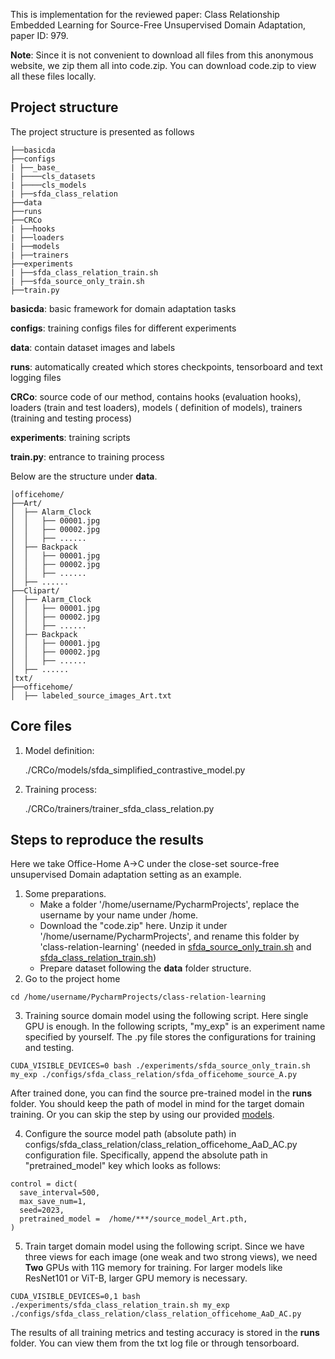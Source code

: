 This is implementation for the reviewed paper: Class Relationship Embedded Learning for Source-Free Unsupervised Domain
Adaptation, paper ID: 979.

**Note**: Since it is not convenient to download all files from this anonymous website, we zip them all into code.zip. You can download code.zip to view all these files locally.

## Project structure

The project structure is presented as follows

```
├──basicda  
├──configs
| ├──_base_
| ├────cls_datasets
| ├────cls_models
| ├──sfda_class_relation
├──data
├──runs
├──CRCo
| ├──hooks
| ├──loaders
| ├──models
| ├──trainers
├──experiments
| ├──sfda_class_relation_train.sh
| ├──sfda_source_only_train.sh
├──train.py
```

**basicda**: basic framework for domain adaptation tasks

**configs**: training configs files for different experiments

**data**: contain dataset images and labels

**runs**: automatically created which stores checkpoints, tensorboard and text logging files

**CRCo**: source code of our method, contains hooks (evaluation hooks), loaders (train and test loaders), models (
definition of models), trainers (training and testing process)

**experiments**: training scripts

**train.py**: entrance to training process

Below are the structure under **data**.

```
│officehome/
├──Art/
│  ├── Alarm_Clock
│  │   ├── 00001.jpg
│  │   ├── 00002.jpg
│  │   ├── ......
│  ├── Backpack
│  │   ├── 00001.jpg
│  │   ├── 00002.jpg
│  │   ├── ......
│  ├── ......
├──Clipart/
│  ├── Alarm_Clock
│  │   ├── 00001.jpg
│  │   ├── 00002.jpg
│  │   ├── ......
│  ├── Backpack
│  │   ├── 00001.jpg
│  │   ├── 00002.jpg
│  │   ├── ......
│  ├── ......
│txt/
├──officehome/
│  ├── labeled_source_images_Art.txt
```

## Core files

1. Model definition:

   ./CRCo/models/sfda_simplified_contrastive_model.py

2. Training process:

   ./CRCo/trainers/trainer_sfda_class_relation.py

##  

## Steps to reproduce the results
Here we take Office-Home A->C under the close-set source-free unsupervised Domain adaptation setting as an example.

1. Some preparations. 
   - Make a folder '/home/username/PycharmProjects', replace the username by your name under /home.
   - Download the "code.zip" here. Unzip it under '/home/username/PycharmProjects', and rename this folder by 'class-relation-learning' (needed in [sfda_source_only_train.sh](experiments%2Fsfda_source_only_train.sh) and [sfda_class_relation_train.sh](experiments%2Fsfda_class_relation_train.sh))
   - Prepare dataset following the **data** folder structure.
2. Go to the project home

```
cd /home/username/PycharmProjects/class-relation-learning
```

3. Training source domain model using the following script. Here single GPU is enough. In the following scripts,
   "my_exp" is an experiment name specified by yourself. The .py file stores the configurations for training and testing.  

```
CUDA_VISIBLE_DEVICES=0 bash ./experiments/sfda_source_only_train.sh my_exp ./configs/sfda_class_relation/sfda_officehome_source_A.py
```

After trained done, you can find the source pre-trained model in the **runs** folder. You should keep the path of model in mind for the target domain training. Or you can skip the step by using our provided [models](https://drive.google.com/drive/folders/1xNHfjZUCUKql3H26jaAuoNy7XYiS12Qv?usp=share_link).

4. Configure the source model path (absolute path) in configs/sfda_class_relation/class_relation_officehome_AaD_AC.py configuration file. Specifically, append the absolute path in "pretrained_model" key which looks as follows:   

```
control = dict(
  save_interval=500,
  max_save_num=1,
  seed=2023,
  pretrained_model =  /home/***/source_model_Art.pth,
)
```

5. Train target domain model using the following script. Since we have three views for each image (one weak and two strong views), we need **Two**
   GPUs with 11G memory for training. For larger models like ResNet101 or ViT-B, larger GPU memory is necessary.

```
CUDA_VISIBLE_DEVICES=0,1 bash ./experiments/sfda_class_relation_train.sh my_exp ./configs/sfda_class_relation/class_relation_officehome_AaD_AC.py
```

The results of all training metrics and testing accuracy is stored in the **runs** folder. You can view them from the
txt log file or through tensorboard.



